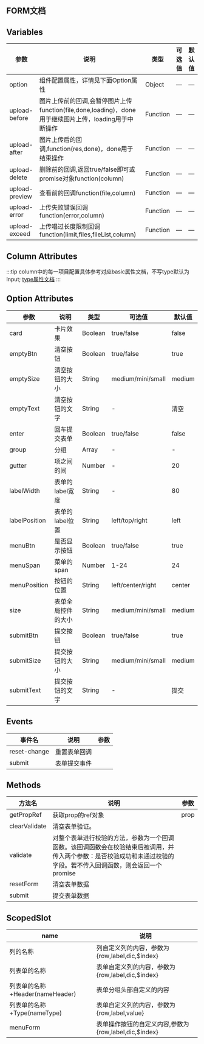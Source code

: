 ## FORM文档

## Variables

|参数|说明|类型|可选值|默认值|
|-------------|-------------------------------------------------------------|--------|------|------|
|option|组件配置属性，详情见下面Option属性|Object|—|—|
|upload-before|图片上传前的回调,会暂停图片上传function(file,done,loading)，done用于继续图片上传，loading用于中断操作|Function|—|—|
|upload-after|图片上传后的回调,function(res,done)，done用于结束操作|Function|—|—|
|upload-delete|删除前的回调,返回true/false即可或promise对象function(column)|Function|—|—|
|upload-preview|查看前的回调function(file,column)|Function|—|—|
|upload-error|上传失败错误回调function(error,column)|Function|—|—|
|upload-exceed|上传唱过长度限制回调function(limit,files,fileList,column)|Function|—|—|

## Column Attributes

:::tip
column中的每一项目配置具体参考对应basic属性文档，不写type默认为Input; [type属性文档](#/basic/common)
:::

## Option Attributes

|参数|说明|类型|可选值|默认值|
|-------------|-------------------|-------|---------------------|------|
|card|卡片效果|Boolean|true/false|false|
|emptyBtn|清空按钮|Boolean|true/false|true|
|emptySize|清空按钮的大小|String|medium/mini/small|medium|
|emptyText|清空按钮的文字|String|-|清空|
|enter|回车提交表单|Boolean|true/false|false|
|group|分组|Array|-|-|
|gutter|项之间的间|Number|-|20|
|labelWidth|表单的label宽度|String|-|80|
|labelPosition|表单的label位置|String|left/top/right|left|
|menuBtn|是否显示按钮|Boolean|true/false|true|
|menuSpan|菜单的span|Number|1-24|24|
|menuPosition|按钮的位置|String|left/center/right|center|
|size|表单全局控件的大小|String|medium/mini/small|medium|
|submitBtn|提交按钮|Boolean|true/false|true|
|submitSize|提交按钮的大小|String|medium/mini/small|medium|
|submitText|提交按钮的文字|String|-|提交|


## Events

|事件名|说明|参数|
|------------|------------|----|
|reset-change|重置表单回调||
|submit|表单提交事件||

## Methods
|方法名|说明|参数|
|-------------|--------------------|----|
|getPropRef|获取prop的ref对象|prop|
|clearValidate|清空表单验证。||
|validate|对整个表单进行校验的方法，参数为一个回调函数。该回调函数会在校验结束后被调用，并传入两个参数：是否校验成功和未通过校验的字段。若不传入回调函数，则会返回一个promise||
|resetForm|清空表单数据||
|submit|提交表单数据||

## ScopedSlot

|name|说明|
|----|---|
|列的名称|列自定义列的内容，参数为{row,label,dic,$index}|
|列表单的名称|表单自定义列的内容，参数为{row,label,dic,$index}|
|列表单的名称+Header(nameHeader)|表单分组头部自定义的内容|
|列表单的名称+Type(nameType)|表单自定义列的内容，参数为{row,label,value}|
|menuForm|表单操作按钮的自定义内容,参数为{row,label,dic,$index}|